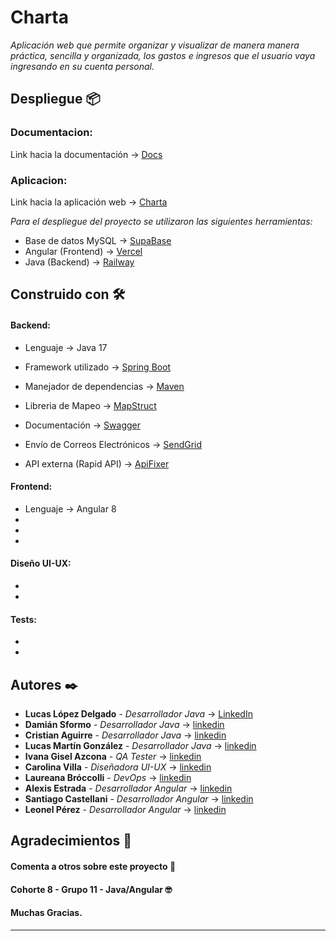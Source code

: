 # Charta

_Aplicación web que permite organizar y visualizar de manera manera práctica, sencilla y organizada, los gastos e ingresos que el usuario vaya ingresando en su cuenta personal._


## Despliegue 📦

### Documentacion:

Link hacia la documentación -> [Docs]()

### Aplicacion:

Link hacia la aplicación web -> [Charta](link)

_Para el despliegue del proyecto se utilizaron las siguientes herramientas:_

* Base de datos MySQL -> [SupaBase](https://supabase.com/) 
* Angular (Frontend) -> [Vercel](https://vercel.com/) 
* Java (Backend) -> [Railway](https://railway.app/)

## Construido con 🛠️

#### Backend:

* Lenguaje -> Java 17

* Framework utilizado -> [Spring Boot](https://spring.io/) 
* Manejador de dependencias -> [Maven](https://maven.apache.org/) 
* Libreria de Mapeo -> [MapStruct](https://mapstruct.org/)
* Documentación -> [Swagger](https://swagger.io/docs/)
* Envío de Correos Electrónicos -> [SendGrid](https://sendgrid.com/)
* API externa (Rapid API) -> [ApiFixer](https://rapidapi.com/fixer/api/fixer-currency)

#### Frontend:

* Lenguaje -> Angular 8
*
*
*

#### Diseño UI-UX:

*
*

#### Tests:

*
*

## Autores ✒️

* **Lucas López Delgado** - *Desarrollador Java* -> [LinkedIn](https://www.linkedin.com/in/lucas-l%C3%B3pez-delgado/)
* **Damián Sformo** - *Desarrollador Java* -> [linkedin]()
* **Cristian Aguirre** - *Desarrollador Java* -> [linkedin]()
* **Lucas Martín González** - *Desarrollador Java* -> [linkedin]()
* **Ivana Gisel Azcona** - *QA Tester* -> [linkedin]()
* **Carolina Villa** - *Diseñadora UI-UX* -> [linkedin]()
* **Laureana Bróccolli** - *DevOps* -> [linkedin]()
* **Alexis Estrada** - *Desarrollador Angular* -> [linkedin]()
* **Santiago Castellani** - *Desarrollador Angular* -> [linkedin]()
* **Leonel Pérez** - *Desarrollador Angular* -> [linkedin]()

## Agradecimientos 🎁

#### Comenta a otros sobre este proyecto 📢 
#### Cohorte 8 - Grupo 11 - Java/Angular 🤓
#### Muchas Gracias.

---
